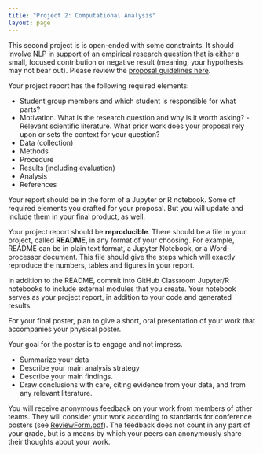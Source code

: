 ```yaml
---
title: "Project 2: Computational Analysis"
layout: page
---
```


This second project is is open-ended with some constraints. It should involve NLP in support of an empirical research question that is either a small, focused contribution or negative result (meaning, your hypothesis may not bear out). Please review the [proposal guidelines here](proposal.html).

Your project report has the following required elements:

- Student group members and which student is responsible for what parts?
- Motivation. What is the research question and why is it worth asking?
-Relevant scientific literature. What prior work does your proposal rely upon or sets the context for your question?
- Data (collection)
- Methods
- Procedure
- Results (including evaluation)
- Analysis
- References

Your report should be in the form of a Jupyter or R notebook. Some of required elements you drafted for your proposal. But you will update and include them in your final product, as well.

Your project report should be **reproducible**. There should be a file in your project, called **README**, in any format of your choosing. For example, README can be in plain text format, a Jupyter Notebook, or a Word-processor document.  This file should give the steps which will exactly reproduce the numbers, tables and figures in your report.

In addition to the README, commit into GitHub Classroom Jupyter/R notebooks to include external modules that you create. Your notebook serves as your project report, in addition to your code and generated results.

For your final poster, plan to give a short, oral presentation of your work that accompanies your physical poster.

Your goal for the poster is to engage and not impress.
- Summarize your data
- Describe your main analysis strategy
- Describe your main findings.
- Draw conclusions with care, citing evidence from your data, and from any relevant literature.

 You will receive anonymous feedback on your work from members of other teams. They will consider your work according to standards for conference posters (see [ReviewForm.pdf](https://georgetown.instructure.com/courses/81464/files/2788879/download?wrap=1)). The feedback does not count in any part of your grade, but is a means by which your peers can anonymously share their thoughts about your work.
